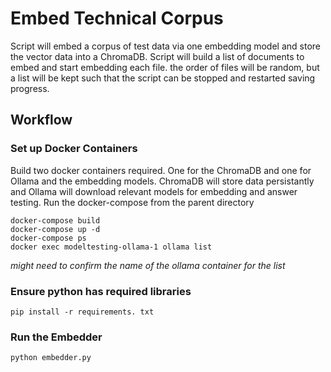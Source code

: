 # Embed Technical Corpus

Script will embed a corpus of test data via one embedding model and store 
the vector data into a ChromaDB. Script will build a list of documents to embed and start
embedding each file.  the order of files will be random, but a list will be kept such
that the script can be stopped and restarted saving progress.

## Workflow

### Set up Docker Containers

Build two docker containers required.  One for the ChromaDB and one for Ollama and the embedding models.
ChromaDB will store data persistantly and Ollama will download relevant models for embedding and 
answer testing.  Run the docker-compose from the parent directory

```
docker-compose build
docker-compose up -d
docker-compose ps
docker exec modeltesting-ollama-1 ollama list
```
*might need to confirm the name of the ollama container for the list*

### Ensure python has required libraries
```
pip install -r requirements. txt
```

### Run the Embedder
```
python embedder.py
```



